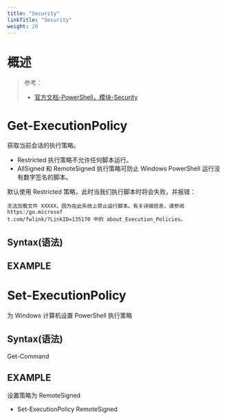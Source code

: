 ```yaml
---
title: "Security"
linkTitle: "Security"
weight: 20
---
```


# 概述

> 参考：
> 
> - [官方文档-PowerShell，模块-Security](https://learn.microsoft.com/en-us/powershell/module/microsoft.powershell.security)


# Get-ExecutionPolicy

获取当前会话的执行策略。

- Restricted 执行策略不允许任何脚本运行。  
- AllSigned 和 RemoteSigned 执行策略可防止 Windows PowerShell 运行没有数字签名的脚本。

默认使用 Restricted 策略，此时当我们执行脚本时将会失败，并报错：

```
无法加载文件 XXXXX，因为在此系统上禁止运行脚本。有关详细信息，请参阅 https:/go.microsof
t.com/fwlink/?LinkID=135170 中的 about_Execution_Policies。
```

## Syntax(语法)


## EXAMPLE

# Set-ExecutionPolicy

为 Windows 计算机设置 PowerShell 执行策略

## Syntax(语法)

Get-Command

## EXAMPLE

设置策略为 RemoteSigned

- Set-ExecutionPolicy RemoteSigned
